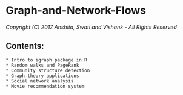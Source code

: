 # Graph-and-Network-Flows

*Copyright (C) 2017 Anshita, Swati and Vishank - All Rights Reserved*

## Contents: 

	* Intro to igraph package in R
	* Random walks and PageRank
	* Community structure detection
	* Graph theory applications
	* Social network analysis
	* Movie recommendation system